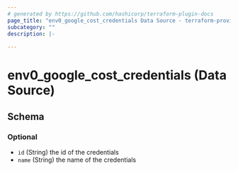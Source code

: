 ```yaml
---
# generated by https://github.com/hashicorp/terraform-plugin-docs
page_title: "env0_google_cost_credentials Data Source - terraform-provider-env0"
subcategory: ""
description: |-
  
---
```


# env0_google_cost_credentials (Data Source)





<!-- schema generated by tfplugindocs -->
## Schema

### Optional

- `id` (String) the id of the credentials
- `name` (String) the name of the credentials



